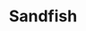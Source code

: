 ---
templateKey: blog-post
featuredpost: false
featuredimage: /assets/Sandfish.png
title: Sandfish
description: Fish~Pole
testfield: 328
---